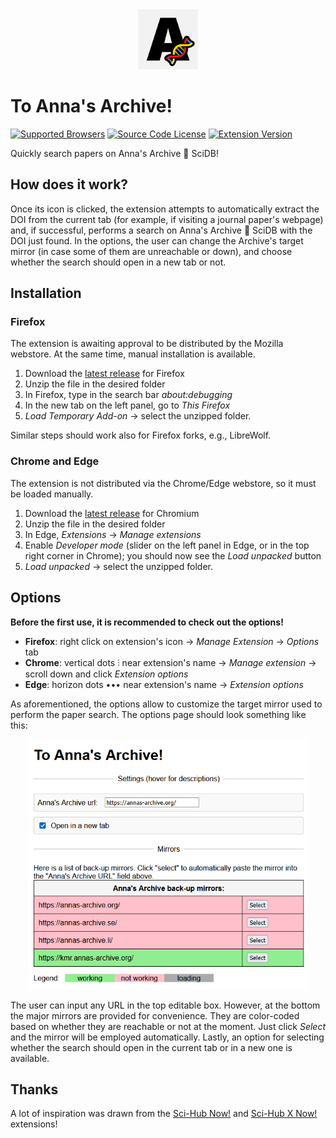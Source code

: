 <div align="center">
  <img src="https://raw.githubusercontent.com/FilippoAiraldi/to-annas-archive/master/icons/128x128.png" alt="to-annas-archive-logo" height="96">
</div>

# To Anna's Archive!

[![Supported Browsers](https://img.shields.io/badge/supported%20browsers-firefox%20|%20chrome%20|%20edge-informational?style=for-the-badge)](https://github.com/FilippoAiraldi/to-annas-archive/releases/latest)
[![Source Code License](https://img.shields.io/badge/license-MIT-blueviolet?style=for-the-badge)](https://github.com/FilippoAiraldi/to-annas-archive/blob/master/LICENSE)
[![Extension Version](https://img.shields.io/github/manifest-json/manifest_version/FilippoAiraldi/to-annas-archive?filename=manifest.json&style=for-the-badge&label=manifest%20version)](https://github.com/FilippoAiraldi/to-annas-archive/blob/master/manifest.json)

Quickly search papers on Anna's Archive 🧬 SciDB!

## How does it work?

Once its icon is clicked, the extension attempts to automatically extract the DOI from the current tab (for example, if visiting a journal paper's webpage) and, if successful, performs a search on Anna's Archive 🧬 SciDB with the DOI just found. In the options, the user can change the Archive's target mirror (in case some of them are unreachable or down), and choose whether the search should open in a new tab or not.

## Installation

### Firefox

The extension is awaiting approval to be distributed by the Mozilla webstore. At the same time, manual installation is available.

1. Download the [latest release](https://github.com/FilippoAiraldi/to-annas-archive/releases/latest) for Firefox
1. Unzip the file in the desired folder
1. In Firefox, type in the search bar _about:debugging_
1. In the new tab on the left panel, go to _This Firefox_
1. _Load Temporary Add-on_ -> select the unzipped folder.

Similar steps should work also for Firefox forks, e.g., LibreWolf.

### Chrome and Edge

The extension is not distributed via the Chrome/Edge webstore, so it must be loaded manually.

1. Download the [latest release](https://github.com/FilippoAiraldi/to-annas-archive/releases/latest) for Chromium
1. Unzip the file in the desired folder
1. In Edge, _Extensions_ -> _Manage extensions_
1. Enable _Developer mode_ (slider on the left panel in Edge, or in the top right corner in Chrome); you should now see the _Load unpacked_ button
1. _Load unpacked_ -> select the unzipped folder.

## Options

**Before the first use, it is recommended to check out the options!**

- **Firefox**: right click on extension's icon -> _Manage Extension_ -> _Options_ tab
- **Chrome**: vertical dots ⫶ near extension's name -> _Manage extension_ -> scroll down and click _Extension options_
- **Edge**: horizon dots ••• near extension's name ->  _Extension options_

As aforementioned, the options allow to customize the target mirror used to perform the paper search. The options page should look something like this:

<div align="center">
  <img src="https://raw.githubusercontent.com/FilippoAiraldi/to-annas-archive/master/resources/options.png" alt="to-annas-archive-options" height="400">
</div>

The user can input any URL in the top editable box. However, at the bottom the major mirrors are provided for convenience. They are color-coded based on whether they are reachable or not at the moment. Just click _Select_ and the mirror will be employed automatically. Lastly, an option for selecting whether the search should open in the current tab or in a new one is available.


## Thanks

A lot of inspiration was drawn from the [Sci-Hub Now!](https://github.com/0x01h/sci-hub-now) and [Sci-Hub X Now!](https://github.com/gchenfc/sci-hub-now) extensions!

